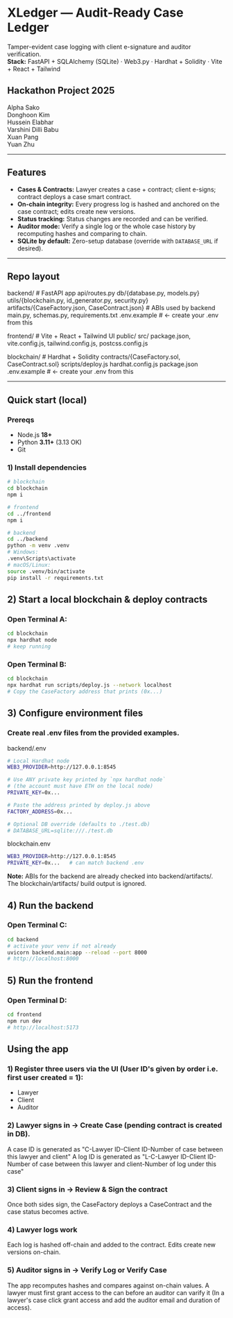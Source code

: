 # XLedger — Audit-Ready Case Ledger
Tamper-evident case logging with client e-signature and auditor verification.  
**Stack:** FastAPI + SQLAlchemy (SQLite) · Web3.py · Hardhat + Solidity · Vite + React + Tailwind
## Hackathon Project 2025 

Alpha Sako  
Donghoon Kim  
Hussein Elabhar  
Varshini Dilli Babu  
Xuan Pang  
Yuan Zhu  

---

## Features
- **Cases & Contracts:** Lawyer creates a case + contract; client e-signs; contract deploys a case smart contract.
- **On-chain integrity:** Every progress log is hashed and anchored on the case contract; edits create new versions.
- **Status tracking:** Status changes are recorded and can be verified.
- **Auditor mode:** Verify a single log or the whole case history by recomputing hashes and comparing to chain.
- **SQLite by default:** Zero-setup database (override with `DATABASE_URL` if desired).

---

## Repo layout
backend/ # FastAPI app
api/routes.py
db/{database.py, models.py}
utils/{blockchain.py, id_generator.py, security.py}
artifacts/{CaseFactory.json, CaseContract.json} # ABIs used by backend
main.py, schemas.py, requirements.txt
.env.example # ← create your .env from this

frontend/ # Vite + React + Tailwind UI
public/
src/
package.json, vite.config.js, tailwind.config.js, postcss.config.js

blockchain/ # Hardhat + Solidity
contracts/{CaseFactory.sol, CaseContract.sol}
scripts/deploy.js
hardhat.config.js
package.json
.env.example # ← create your .env from this

---

## Quick start (local)

### Prereqs
- Node.js **18+**
- Python **3.11+** (3.13 OK)
- Git

### 1) Install dependencies
```bash
# blockchain
cd blockchain
npm i

# frontend
cd ../frontend
npm i

# backend
cd ../backend
python -m venv .venv
# Windows:
.venv\Scripts\activate
# macOS/Linux:
source .venv/bin/activate
pip install -r requirements.txt
```

## 2) Start a local blockchain & deploy contracts
### Open Terminal A:
```bash
cd blockchain
npx hardhat node
# keep running
```
### Open Terminal B:
```bash
cd blockchain
npx hardhat run scripts/deploy.js --network localhost
# Copy the CaseFactory address that prints (0x...)
```
## 3) Configure environment files
### Create real .env files from the provided examples.
backend/.env
```bash
# Local Hardhat node
WEB3_PROVIDER=http://127.0.0.1:8545

# Use ANY private key printed by `npx hardhat node`
# (the account must have ETH on the local node)
PRIVATE_KEY=0x...

# Paste the address printed by deploy.js above
FACTORY_ADDRESS=0x...

# Optional DB override (defaults to ./test.db)
# DATABASE_URL=sqlite:///./test.db
```
blockchain.env
```bash
WEB3_PROVIDER=http://127.0.0.1:8545
PRIVATE_KEY=0x...   # can match backend .env
```
**Note:** ABIs for the backend are already checked into backend/artifacts/. The blockchain/artifacts/ build output is ignored.

## 4) Run the backend
### Open Terminal C:
```bash
cd backend
# activate your venv if not already
uvicorn backend.main:app --reload --port 8000
# http://localhost:8000
```

## 5) Run the frontend
### Open Terminal D:
```bash
cd frontend
npm run dev
# http://localhost:5173
```
## Using the app
### 1) Register three users via the UI (User ID's given by order i.e. first user created = 1):
- Lawyer
- Client
- Auditor

### 2) **Lawyer** signs in → **Create Case** (pending contract is created in DB).
A case ID is generated as "C-Lawyer ID-Client ID-Number of case between this lawyer and client"
A log ID is generated as "L-C-Lawyer ID-Client ID-Number of case between this lawyer and client-Number of log under this case"
### 3) **Client** signs in → **Review & Sign** the contract
Once both sides sign, the CaseFactory deploys a CaseContract and the case status becomes active.

### 4) **Lawyer** logs work
Each log is hashed off-chain and added to the contract. Edits create new versions on-chain.

### 5) **Auditor** signs in → **Verify Log** or **Verify Case**
The app recomputes hashes and compares against on-chain values.
A lawyer must first grant access to the can before an auditor can varify it (In a lawyer's case click grant access and add the auditor email and duration of access).


